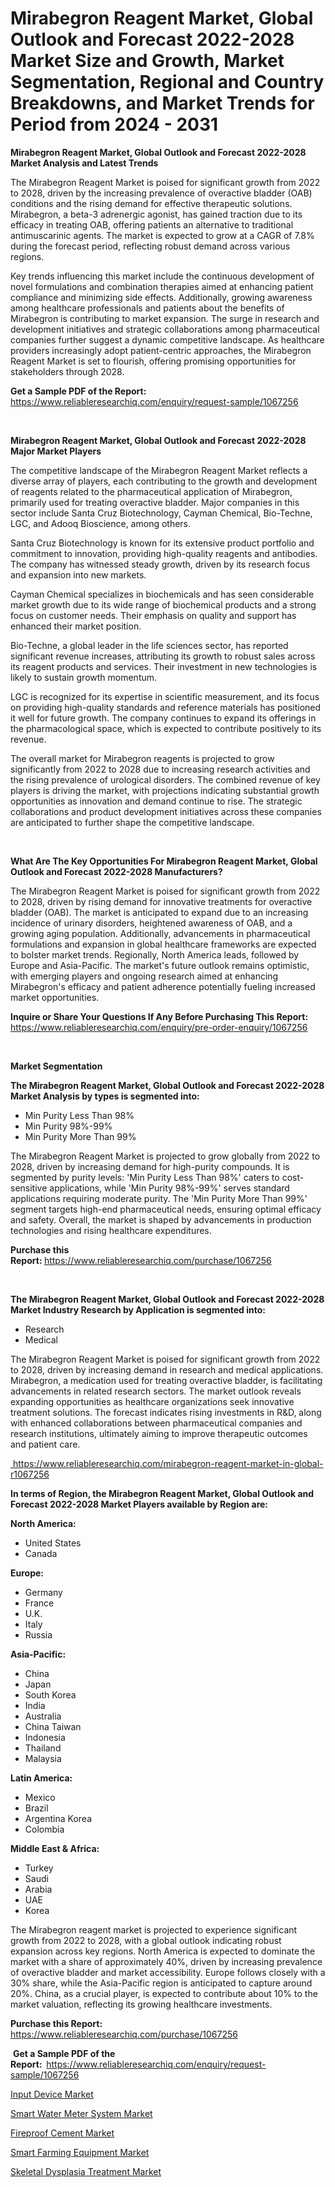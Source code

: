 <p><h1>Mirabegron Reagent Market, Global Outlook and Forecast 2022-2028 Market Size and Growth, Market Segmentation, Regional and Country Breakdowns, and Market Trends for Period from 2024 -  2031</h1></p><p><strong>Mirabegron Reagent Market, Global Outlook and Forecast 2022-2028 Market Analysis and Latest Trends</strong></p>
<p><p>The Mirabegron Reagent Market is poised for significant growth from 2022 to 2028, driven by the increasing prevalence of overactive bladder (OAB) conditions and the rising demand for effective therapeutic solutions. Mirabegron, a beta-3 adrenergic agonist, has gained traction due to its efficacy in treating OAB, offering patients an alternative to traditional antimuscarinic agents. The market is expected to grow at a CAGR of 7.8% during the forecast period, reflecting robust demand across various regions.</p><p>Key trends influencing this market include the continuous development of novel formulations and combination therapies aimed at enhancing patient compliance and minimizing side effects. Additionally, growing awareness among healthcare professionals and patients about the benefits of Mirabegron is contributing to market expansion. The surge in research and development initiatives and strategic collaborations among pharmaceutical companies further suggest a dynamic competitive landscape. As healthcare providers increasingly adopt patient-centric approaches, the Mirabegron Reagent Market is set to flourish, offering promising opportunities for stakeholders through 2028.</p></p>
<p><strong>Get a Sample PDF of the Report:&nbsp;</strong> <a href="https://www.reliableresearchiq.com/enquiry/request-sample/1067256">https://www.reliableresearchiq.com/enquiry/request-sample/1067256</a></p>
<p>&nbsp;</p>
<p><strong>Mirabegron Reagent Market, Global Outlook and Forecast 2022-2028 Major Market Players</strong></p>
<p><p>The competitive landscape of the Mirabegron Reagent Market reflects a diverse array of players, each contributing to the growth and development of reagents related to the pharmaceutical application of Mirabegron, primarily used for treating overactive bladder. Major companies in this sector include Santa Cruz Biotechnology, Cayman Chemical, Bio-Techne, LGC, and Adooq Bioscience, among others.</p><p>Santa Cruz Biotechnology is known for its extensive product portfolio and commitment to innovation, providing high-quality reagents and antibodies. The company has witnessed steady growth, driven by its research focus and expansion into new markets.</p><p>Cayman Chemical specializes in biochemicals and has seen considerable market growth due to its wide range of biochemical products and a strong focus on customer needs. Their emphasis on quality and support has enhanced their market position.</p><p>Bio-Techne, a global leader in the life sciences sector, has reported significant revenue increases, attributing its growth to robust sales across its reagent products and services. Their investment in new technologies is likely to sustain growth momentum.</p><p>LGC is recognized for its expertise in scientific measurement, and its focus on providing high-quality standards and reference materials has positioned it well for future growth. The company continues to expand its offerings in the pharmacological space, which is expected to contribute positively to its revenue.</p><p>The overall market for Mirabegron reagents is projected to grow significantly from 2022 to 2028 due to increasing research activities and the rising prevalence of urological disorders. The combined revenue of key players is driving the market, with projections indicating substantial growth opportunities as innovation and demand continue to rise. The strategic collaborations and product development initiatives across these companies are anticipated to further shape the competitive landscape.</p></p>
<p>&nbsp;</p>
<p><strong>What Are The Key Opportunities For Mirabegron Reagent Market, Global Outlook and Forecast 2022-2028 Manufacturers?</strong></p>
<p><p>The Mirabegron Reagent Market is poised for significant growth from 2022 to 2028, driven by rising demand for innovative treatments for overactive bladder (OAB). The market is anticipated to expand due to an increasing incidence of urinary disorders, heightened awareness of OAB, and a growing aging population. Additionally, advancements in pharmaceutical formulations and expansion in global healthcare frameworks are expected to bolster market trends. Regionally, North America leads, followed by Europe and Asia-Pacific. The market's future outlook remains optimistic, with emerging players and ongoing research aimed at enhancing Mirabegron's efficacy and patient adherence potentially fueling increased market opportunities.</p></p>
<p><strong>Inquire or Share Your Questions If Any Before Purchasing This Report:</strong> <a href="https://www.reliableresearchiq.com/enquiry/pre-order-enquiry/1067256">https://www.reliableresearchiq.com/enquiry/pre-order-enquiry/1067256</a></p>
<p>&nbsp;</p>
<p><strong>Market Segmentation</strong></p>
<p><strong>The Mirabegron Reagent Market, Global Outlook and Forecast 2022-2028 Market Analysis by types is segmented into:</strong></p>
<p><ul><li>Min Purity Less Than 98%</li><li>Min Purity 98%-99%</li><li>Min Purity More Than 99%</li></ul></p>
<p><p>The Mirabegron Reagent Market is projected to grow globally from 2022 to 2028, driven by increasing demand for high-purity compounds. It is segmented by purity levels: 'Min Purity Less Than 98%' caters to cost-sensitive applications, while 'Min Purity 98%-99%' serves standard applications requiring moderate purity. The 'Min Purity More Than 99%' segment targets high-end pharmaceutical needs, ensuring optimal efficacy and safety. Overall, the market is shaped by advancements in production technologies and rising healthcare expenditures.</p></p>
<p><strong>Purchase this Report:&nbsp;</strong><a href="https://www.reliableresearchiq.com/purchase/1067256">https://www.reliableresearchiq.com/purchase/1067256</a></p>
<p>&nbsp;</p>
<p><strong>The Mirabegron Reagent Market, Global Outlook and Forecast 2022-2028 Market Industry Research by Application is segmented into:</strong></p>
<p><ul><li>Research</li><li>Medical</li></ul></p>
<p><p>The Mirabegron Reagent Market is poised for significant growth from 2022 to 2028, driven by increasing demand in research and medical applications. Mirabegron, a medication used for treating overactive bladder, is facilitating advancements in related research sectors. The market outlook reveals expanding opportunities as healthcare organizations seek innovative treatment solutions. The forecast indicates rising investments in R&D, along with enhanced collaborations between pharmaceutical companies and research institutions, ultimately aiming to improve therapeutic outcomes and patient care.</p></p>
<p><a href="https://www.reliableresearchiq.com/mirabegron-reagent-market-in-global-r1067256">&nbsp;https://www.reliableresearchiq.com/mirabegron-reagent-market-in-global-r1067256</a></p>
<p><strong>In terms of Region, the Mirabegron Reagent Market, Global Outlook and Forecast 2022-2028 Market Players available by Region are:</strong></p>
<p>
    <p> <strong> North America: </strong>
        <ul>
            <li>United States</li>
            <li>Canada</li>
        </ul>
        </p> 
    <p> <strong> Europe: </strong>
        <ul>
            <li>Germany</li>
            <li>France</li>
            <li>U.K.</li>
            <li>Italy</li>
            <li>Russia</li>
        </ul>
        </p> 
    <p> <strong> Asia-Pacific: </strong>
        <ul>
            <li>China</li>
            <li>Japan</li>
            <li>South Korea</li>
            <li>India</li>
            <li>Australia</li>
            <li>China Taiwan</li>
            <li>Indonesia</li>
            <li>Thailand</li>
            <li>Malaysia</li>
        </ul>
        </p> 
    <p> <strong> Latin America: </strong>
        <ul>
            <li>Mexico</li>
            <li>Brazil</li>
            <li>Argentina Korea</li>
            <li>Colombia</li>
        </ul>
        </p> 
    <p> <strong> Middle East & Africa: </strong>
        <ul>
            <li>Turkey</li>
            <li>Saudi</li>
            <li>Arabia</li>
            <li>UAE</li>
            <li>Korea</li>
        </ul>
    </p>
    </p>
<p><p>The Mirabegron reagent market is projected to experience significant growth from 2022 to 2028, with a global outlook indicating robust expansion across key regions. North America is expected to dominate the market with a share of approximately 40%, driven by increasing prevalence of overactive bladder and market accessibility. Europe follows closely with a 30% share, while the Asia-Pacific region is anticipated to capture around 20%. China, as a crucial player, is expected to contribute about 10% to the market valuation, reflecting its growing healthcare investments.</p></p>
<p><strong>Purchase this Report: </strong><a href="https://www.reliableresearchiq.com/purchase/1067256">https://www.reliableresearchiq.com/purchase/1067256</a></p>
<p>&nbsp;<strong>Get a Sample PDF of the Report:&nbsp;&nbsp;</strong><a href="https://www.reliableresearchiq.com/enquiry/request-sample/1067256">https://www.reliableresearchiq.com/enquiry/request-sample/1067256</a></p>
<p><strong></strong></p>
<p><p><a href="https://www.linkedin.com/pulse/input-device-market-outlook-forecast-from-2024-2031-follow-research-jhcse?trackingId=i6BDlRzKSG%2Bm0MYC%2FVbLmg%3D%3D">Input Device Market</a></p><p><a href="https://medium.com/@sac-m/the-smart-water-meter-system-market-is-anticipated-to-experience-significant-growth-with-a-0001352dc5f2">Smart Water Meter System Market</a></p><p><a href="https://issuu.com/reportprime-2/docs/fireproof-cement-market-size-2030.p_2a3afb4f77eee7">Fireproof Cement Market</a></p><p><a href="https://medium.com/@sac-m/the-market-for-smart-farming-equipment-market-is-examined-in-this-report-along-with-the-factors-410d118b3aa0">Smart Farming Equipment Market</a></p><p><a href="https://www.linkedin.com/pulse/global-skeletal-dysplasia-treatment-market-analysis-trends-forecasts-z6ukf?trackingId=1XAmfEZvRqqMQRVldNtFiA%3D%3D">Skeletal Dysplasia Treatment Market</a></p></p>